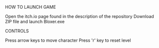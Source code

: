 HOW TO LAUNCH GAME

Open the itch.io page found in the description of the repository
Download ZIP file and launch Bloxer.exe

CONTROLS

Press arrow keys to move character
Press 'r' key to reset level
